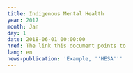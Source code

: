 ```yaml
---
title: Indigenous Mental Health
year: 2017
month: Jan
day: 1
date: 2018-06-01 00:00:00
href: The link this document points to
lang: en
news-publication: 'Example, ''HESA'''
---
```

